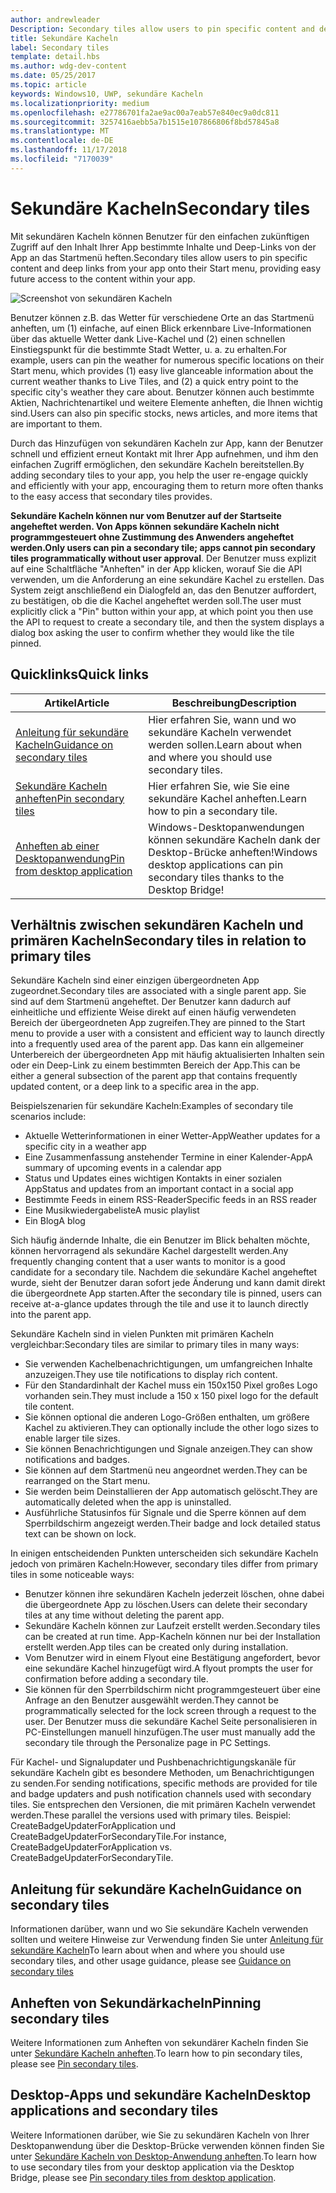 ```yaml
---
author: andrewleader
Description: Secondary tiles allow users to pin specific content and deep links from your app onto their Start menu, providing easy future access to the content within your app.
title: Sekundäre Kacheln
label: Secondary tiles
template: detail.hbs
ms.author: wdg-dev-content
ms.date: 05/25/2017
ms.topic: article
keywords: Windows10, UWP, sekundäre Kacheln
ms.localizationpriority: medium
ms.openlocfilehash: e27786701fa2ae9ac00a7eab57e840ec9a0dc811
ms.sourcegitcommit: 3257416aebb5a7b1515e107866806f8bd57845a8
ms.translationtype: MT
ms.contentlocale: de-DE
ms.lasthandoff: 11/17/2018
ms.locfileid: "7170039"
---
```

# <a name="secondary-tiles"></a><span data-ttu-id="35532-103">Sekundäre Kacheln</span><span class="sxs-lookup"><span data-stu-id="35532-103">Secondary tiles</span></span>


<span data-ttu-id="35532-104">Mit sekundären Kacheln können Benutzer für den einfachen zukünftigen Zugriff auf den Inhalt Ihrer App bestimmte Inhalte und Deep-Links von der App an das Startmenü heften.</span><span class="sxs-lookup"><span data-stu-id="35532-104">Secondary tiles allow users to pin specific content and deep links from your app onto their Start menu, providing easy future access to the content within your app.</span></span>

![Screenshot von sekundären Kacheln](images/secondarytiles.png)

<span data-ttu-id="35532-106">Benutzer können z.B. das Wetter für verschiedene Orte an das Startmenü anheften, um (1) einfache, auf einen Blick erkennbare Live-Informationen über das aktuelle Wetter dank Live-Kachel und (2) einen schnellen Einstiegspunkt für die bestimmte Stadt Wetter, u. a. zu erhalten.</span><span class="sxs-lookup"><span data-stu-id="35532-106">For example, users can pin the weather for numerous specific locations on their Start menu, which provides (1) easy live glanceable information about the current weather thanks to Live Tiles, and (2) a quick entry point to the specific city's weather they care about.</span></span> <span data-ttu-id="35532-107">Benutzer können auch bestimmte Aktien, Nachrichtenartikel und weitere Elemente anheften, die Ihnen wichtig sind.</span><span class="sxs-lookup"><span data-stu-id="35532-107">Users can also pin specific stocks, news articles, and more items that are important to them.</span></span>

<span data-ttu-id="35532-108">Durch das Hinzufügen von sekundären Kacheln zur App, kann der Benutzer schnell und effizient erneut Kontakt mit Ihrer App aufnehmen, und ihm den einfachen Zugriff ermöglichen, den sekundäre Kacheln bereitstellen.</span><span class="sxs-lookup"><span data-stu-id="35532-108">By adding secondary tiles to your app, you help the user re-engage quickly and efficiently with your app, encouraging them to return more often thanks to the easy access that secondary tiles provides.</span></span>

<span data-ttu-id="35532-109">**Sekundäre Kacheln können nur vom Benutzer auf der Startseite angeheftet werden. Von Apps können sekundäre Kacheln nicht programmgesteuert ohne Zustimmung des Anwenders angeheftet werden.**</span><span class="sxs-lookup"><span data-stu-id="35532-109">**Only users can pin a secondary tile; apps cannot pin secondary tiles programmatically without user approval**.</span></span> <span data-ttu-id="35532-110">Der Benutzer muss explizit auf eine Schaltfläche "Anheften" in der App klicken, worauf Sie die API verwenden, um die Anforderung an eine sekundäre Kachel zu erstellen. Das System zeigt anschließend ein Dialogfeld an, das den Benutzer auffordert, zu bestätigen, ob die die Kachel angeheftet werden soll.</span><span class="sxs-lookup"><span data-stu-id="35532-110">The user must explicitly click a "Pin" button within your app, at which point you then use the API to request to create a secondary tile, and then the system displays a dialog box asking the user to confirm whether they would like the tile pinned.</span></span>

## <a name="quick-links"></a><span data-ttu-id="35532-111">Quicklinks</span><span class="sxs-lookup"><span data-stu-id="35532-111">Quick links</span></span>

| <span data-ttu-id="35532-112">Artikel</span><span class="sxs-lookup"><span data-stu-id="35532-112">Article</span></span> | <span data-ttu-id="35532-113">Beschreibung</span><span class="sxs-lookup"><span data-stu-id="35532-113">Description</span></span> |
| --- | --- |
| [<span data-ttu-id="35532-114">Anleitung für sekundäre Kacheln</span><span class="sxs-lookup"><span data-stu-id="35532-114">Guidance on secondary tiles</span></span>](secondary-tiles-guidance.md) | <span data-ttu-id="35532-115">Hier erfahren Sie, wann und wo sekundäre Kacheln verwendet werden sollen.</span><span class="sxs-lookup"><span data-stu-id="35532-115">Learn about when and where you should use secondary tiles.</span></span> |
| [<span data-ttu-id="35532-116">Sekundäre Kacheln anheften</span><span class="sxs-lookup"><span data-stu-id="35532-116">Pin secondary tiles</span></span>](secondary-tiles-pinning.md) | <span data-ttu-id="35532-117">Hier erfahren Sie, wie Sie eine sekundäre Kachel anheften.</span><span class="sxs-lookup"><span data-stu-id="35532-117">Learn how to pin a secondary tile.</span></span> |
| [<span data-ttu-id="35532-118">Anheften ab einer Desktopanwendung</span><span class="sxs-lookup"><span data-stu-id="35532-118">Pin from desktop application</span></span>](secondary-tiles-desktop-pinning.md) | <span data-ttu-id="35532-119">Windows-Desktopanwendungen können sekundäre Kacheln dank der Desktop-Brücke anheften!</span><span class="sxs-lookup"><span data-stu-id="35532-119">Windows desktop applications can pin secondary tiles thanks to the Desktop Bridge!</span></span> |


## <a name="secondary-tiles-in-relation-to-primary-tiles"></a><span data-ttu-id="35532-120">Verhältnis zwischen sekundären Kacheln und primären Kacheln</span><span class="sxs-lookup"><span data-stu-id="35532-120">Secondary tiles in relation to primary tiles</span></span>

<span data-ttu-id="35532-121">Sekundäre Kacheln sind einer einzigen übergeordneten App zugeordnet.</span><span class="sxs-lookup"><span data-stu-id="35532-121">Secondary tiles are associated with a single parent app.</span></span> <span data-ttu-id="35532-122">Sie sind auf dem Startmenü angeheftet. Der Benutzer kann dadurch auf einheitliche und effiziente Weise direkt auf einen häufig verwendeten Bereich der übergeordneten App zugreifen.</span><span class="sxs-lookup"><span data-stu-id="35532-122">They are pinned to the Start menu to provide a user with a consistent and efficient way to launch directly into a frequently used area of the parent app.</span></span> <span data-ttu-id="35532-123">Das kann ein allgemeiner Unterbereich der übergeordneten App mit häufig aktualisierten Inhalten sein oder ein Deep-Link zu einem bestimmten Bereich der App.</span><span class="sxs-lookup"><span data-stu-id="35532-123">This can be either a general subsection of the parent app that contains frequently updated content, or a deep link to a specific area in the app.</span></span>

<span data-ttu-id="35532-124">Beispielszenarien für sekundäre Kacheln:</span><span class="sxs-lookup"><span data-stu-id="35532-124">Examples of secondary tile scenarios include:</span></span>

* <span data-ttu-id="35532-125">Aktuelle Wetterinformationen in einer Wetter-App</span><span class="sxs-lookup"><span data-stu-id="35532-125">Weather updates for a specific city in a weather app</span></span>
* <span data-ttu-id="35532-126">Eine Zusammenfassung anstehender Termine in einer Kalender-App</span><span class="sxs-lookup"><span data-stu-id="35532-126">A summary of upcoming events in a calendar app</span></span>
* <span data-ttu-id="35532-127">Status und Updates eines wichtigen Kontakts in einer sozialen App</span><span class="sxs-lookup"><span data-stu-id="35532-127">Status and updates from an important contact in a social app</span></span>
* <span data-ttu-id="35532-128">Bestimmte Feeds in einem RSS-Reader</span><span class="sxs-lookup"><span data-stu-id="35532-128">Specific feeds in an RSS reader</span></span>
* <span data-ttu-id="35532-129">Eine Musikwiedergabeliste</span><span class="sxs-lookup"><span data-stu-id="35532-129">A music playlist</span></span>
* <span data-ttu-id="35532-130">Ein Blog</span><span class="sxs-lookup"><span data-stu-id="35532-130">A blog</span></span>

<span data-ttu-id="35532-131">Sich häufig ändernde Inhalte, die ein Benutzer im Blick behalten möchte, können hervorragend als sekundäre Kachel dargestellt werden.</span><span class="sxs-lookup"><span data-stu-id="35532-131">Any frequently changing content that a user wants to monitor is a good candidate for a secondary tile.</span></span> <span data-ttu-id="35532-132">Nachdem die sekundäre Kachel angeheftet wurde, sieht der Benutzer daran sofort jede Änderung und kann damit direkt die übergeordnete App starten.</span><span class="sxs-lookup"><span data-stu-id="35532-132">After the secondary tile is pinned, users can receive at-a-glance updates through the tile and use it to launch directly into the parent app.</span></span>

<span data-ttu-id="35532-133">Sekundäre Kacheln sind in vielen Punkten mit primären Kacheln vergleichbar:</span><span class="sxs-lookup"><span data-stu-id="35532-133">Secondary tiles are similar to primary tiles in many ways:</span></span>

* <span data-ttu-id="35532-134">Sie verwenden Kachelbenachrichtigungen, um umfangreichen Inhalte anzuzeigen.</span><span class="sxs-lookup"><span data-stu-id="35532-134">They use tile notifications to display rich content.</span></span>
* <span data-ttu-id="35532-135">Für den Standardinhalt der Kachel muss ein 150x150 Pixel großes Logo vorhanden sein.</span><span class="sxs-lookup"><span data-stu-id="35532-135">They must include a 150 x 150 pixel logo for the default tile content.</span></span>
* <span data-ttu-id="35532-136">Sie können optional die anderen Logo-Größen enthalten, um größere Kachel zu aktivieren.</span><span class="sxs-lookup"><span data-stu-id="35532-136">They can optionally include the other logo sizes to enable larger tile sizes.</span></span>
* <span data-ttu-id="35532-137">Sie können Benachrichtigungen und Signale anzeigen.</span><span class="sxs-lookup"><span data-stu-id="35532-137">They can show notifications and badges.</span></span>
* <span data-ttu-id="35532-138">Sie können auf dem Startmenü neu angeordnet werden.</span><span class="sxs-lookup"><span data-stu-id="35532-138">They can be rearranged on the Start menu.</span></span>
* <span data-ttu-id="35532-139">Sie werden beim Deinstallieren der App automatisch gelöscht.</span><span class="sxs-lookup"><span data-stu-id="35532-139">They are automatically deleted when the app is uninstalled.</span></span>
* <span data-ttu-id="35532-140">Ausführliche Statusinfos für Signale und die Sperre können auf dem Sperrbildschirm angezeigt werden.</span><span class="sxs-lookup"><span data-stu-id="35532-140">Their badge and lock detailed status text can be shown on lock.</span></span>

<span data-ttu-id="35532-141">In einigen entscheidenden Punkten unterscheiden sich sekundäre Kacheln jedoch von primären Kacheln:</span><span class="sxs-lookup"><span data-stu-id="35532-141">However, secondary tiles differ from primary tiles in some noticeable ways:</span></span>

* <span data-ttu-id="35532-142">Benutzer können ihre sekundären Kacheln jederzeit löschen, ohne dabei die übergeordnete App zu löschen.</span><span class="sxs-lookup"><span data-stu-id="35532-142">Users can delete their secondary tiles at any time without deleting the parent app.</span></span>
* <span data-ttu-id="35532-143">Sekundäre Kacheln können zur Laufzeit erstellt werden.</span><span class="sxs-lookup"><span data-stu-id="35532-143">Secondary tiles can be created at run time.</span></span> <span data-ttu-id="35532-144">App-Kacheln können nur bei der Installation erstellt werden.</span><span class="sxs-lookup"><span data-stu-id="35532-144">App tiles can be created only during installation.</span></span>
* <span data-ttu-id="35532-145">Vom Benutzer wird in einem Flyout eine Bestätigung angefordert, bevor eine sekundäre Kachel hinzugefügt wird.</span><span class="sxs-lookup"><span data-stu-id="35532-145">A flyout prompts the user for confirmation before adding a secondary tile.</span></span>
* <span data-ttu-id="35532-146">Sie können für den Sperrbildschirm nicht programmgesteuert über eine Anfrage an den Benutzer ausgewählt werden.</span><span class="sxs-lookup"><span data-stu-id="35532-146">They cannot be programmatically selected for the lock screen through a request to the user.</span></span> <span data-ttu-id="35532-147">Der Benutzer muss die sekundäre Kachel Seite personalisieren in PC-Einstellungen manuell hinzufügen.</span><span class="sxs-lookup"><span data-stu-id="35532-147">The user must manually add the secondary tile through the Personalize page in PC Settings.</span></span>

<span data-ttu-id="35532-148">Für Kachel- und Signalupdater und Pushbenachrichtigungskanäle für sekundäre Kacheln gibt es besondere Methoden, um Benachrichtigungen zu senden.</span><span class="sxs-lookup"><span data-stu-id="35532-148">For sending notifications, specific methods are provided for tile and badge updaters and push notification channels used with secondary tiles.</span></span> <span data-ttu-id="35532-149">Sie entsprechen den Versionen, die mit primären Kacheln verwendet werden.</span><span class="sxs-lookup"><span data-stu-id="35532-149">These parallel the versions used with primary tiles.</span></span> <span data-ttu-id="35532-150">Beispiel: CreateBadgeUpdaterForApplication und CreateBadgeUpdaterForSecondaryTile.</span><span class="sxs-lookup"><span data-stu-id="35532-150">For instance, CreateBadgeUpdaterForApplication vs. CreateBadgeUpdaterForSecondaryTile.</span></span>


## <a name="guidance-on-secondary-tiles"></a><span data-ttu-id="35532-151">Anleitung für sekundäre Kacheln</span><span class="sxs-lookup"><span data-stu-id="35532-151">Guidance on secondary tiles</span></span>
<span data-ttu-id="35532-152">Informationen darüber, wann und wo Sie sekundäre Kacheln verwenden sollten und weitere Hinweise zur Verwendung finden Sie unter [Anleitung für sekundäre Kacheln](secondary-tiles-guidance.md)</span><span class="sxs-lookup"><span data-stu-id="35532-152">To learn about when and where you should use secondary tiles, and other usage guidance, please see [Guidance on secondary tiles](secondary-tiles-guidance.md)</span></span>


## <a name="pinning-secondary-tiles"></a><span data-ttu-id="35532-153">Anheften von Sekundärkacheln</span><span class="sxs-lookup"><span data-stu-id="35532-153">Pinning secondary tiles</span></span>
<span data-ttu-id="35532-154">Weitere Informationen zum Anheften von sekundärer Kacheln finden Sie unter [Sekundäre Kacheln anheften](secondary-tiles-pinning.md).</span><span class="sxs-lookup"><span data-stu-id="35532-154">To learn how to pin secondary tiles, please see [Pin secondary tiles](secondary-tiles-pinning.md).</span></span>


## <a name="desktop-applications-and-secondary-tiles"></a><span data-ttu-id="35532-155">Desktop-Apps und sekundäre Kacheln</span><span class="sxs-lookup"><span data-stu-id="35532-155">Desktop applications and secondary tiles</span></span>
<span data-ttu-id="35532-156">Weitere Informationen darüber, wie Sie zu sekundären Kacheln von Ihrer Desktopanwendung über die Desktop-Brücke verwenden können finden Sie unter [Sekundäre Kacheln von Desktop-Anwendung anheften](secondary-tiles-desktop-pinning.md).</span><span class="sxs-lookup"><span data-stu-id="35532-156">To learn how to use secondary tiles from your desktop application via the Desktop Bridge, please see [Pin secondary tiles from desktop application](secondary-tiles-desktop-pinning.md).</span></span>
